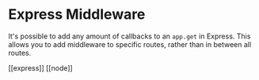 # Express Middleware
It's possible to add any amount of callbacks to an `app.get` in Express. This allows you to add middleware to specific routes, rather than in between all routes.

[[express]]
[[node]]